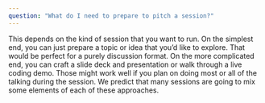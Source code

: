 ```yaml
---
question: "What do I need to prepare to pitch a session?"
---
```


This depends on the kind of session that you want to run. On the simplest end, you can just prepare a topic or idea
that you’d like to explore. That would be perfect for a purely discussion format. On the more complicated end, you
can craft a slide deck and presentation or walk through a live coding demo. Those might work well if you plan on
doing most or all of the talking during the session. We predict that many sessions are going to mix some elements of
each of these approaches.
